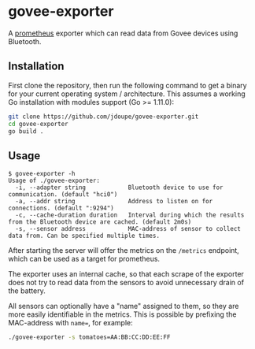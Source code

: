 # govee-exporter

A [prometheus](https://prometheus.io) exporter which can read data from Govee devices using Bluetooth.

## Installation

First clone the repository, then run the following command to get a binary for your current operating system / architecture. This assumes a working Go installation with modules support (Go >= 1.11.0):

```bash
git clone https://github.com/jdoupe/govee-exporter.git
cd govee-exporter
go build .
```

## Usage

```plain
$ govee-exporter -h
Usage of ./govee-exporter:
  -i, --adapter string            Bluetooth device to use for communication. (default "hci0")
  -a, --addr string               Address to listen on for connections. (default ":9294")
  -c, --cache-duration duration   Interval during which the results from the Bluetooth device are cached. (default 2m0s)
  -s, --sensor address            MAC-address of sensor to collect data from. Can be specified multiple times.
```

After starting the server will offer the metrics on the `/metrics` endpoint, which can be used as a target for prometheus.

The exporter uses an internal cache, so that each scrape of the exporter does not try to read data from the sensors to avoid unnecessary drain of the battery.

All sensors can optionally have a "name" assigned to them, so they are more easily identifiable in the metrics. This is possible by prefixing the MAC-address with `name=`, for example:

```bash
./govee-exporter -s tomatoes=AA:BB:CC:DD:EE:FF
```

